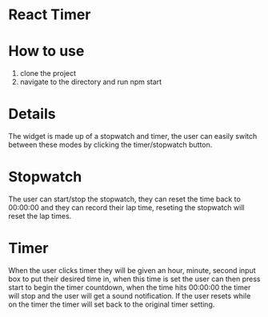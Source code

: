 # React Timer

# How to use
1. clone the project
2. navigate to the directory and run npm start

# Details
The widget is made up of a stopwatch and timer, the user can easily switch between these modes by clicking the timer/stopwatch button.

# Stopwatch
The user can start/stop the stopwatch, they can reset the time back to 00:00:00 and they can record their lap time, reseting the stopwatch will reset the lap times.

# Timer
When the user clicks timer they will be given an hour, minute, second input box to put their desired time in, when this time is set the user can then press start to begin the timer countdown, when the time hits 00:00:00 the timer will stop and the user will get a sound notification. If the user resets while on the timer the timer will set back to the original timer setting.
